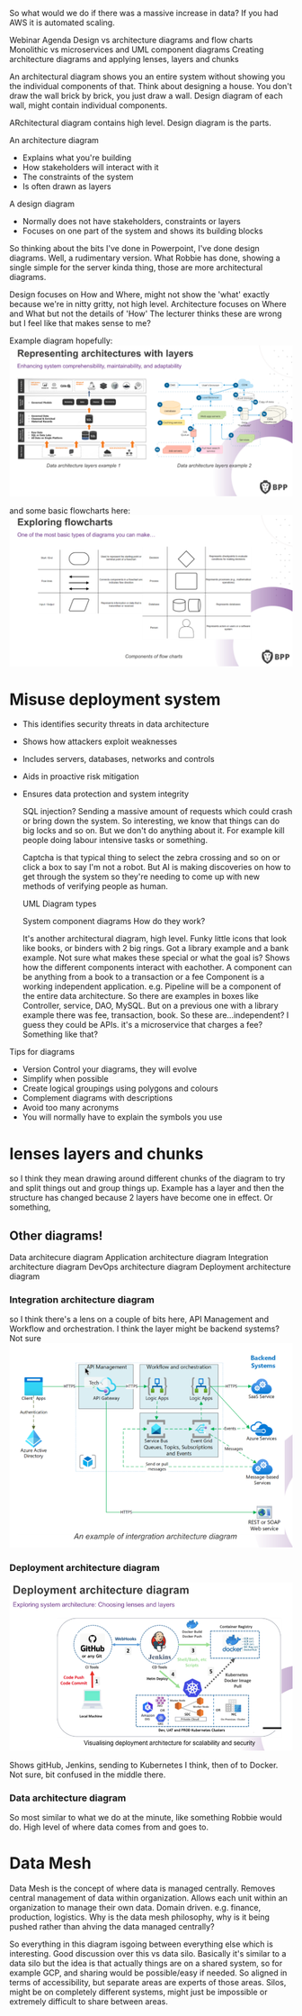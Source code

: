 
So what would we do if there was a massive increase in data?
If you had AWS it is automated scaling.

Webinar Agenda
Design vs architecture diagrams and flow charts
Monolithic vs microservices and UML component diagrams
Creating architecture diagrams and applying lenses, layers and chunks

An architectural diagram shows you an entire system without showing you the individual components of that.
Think about designing a house. You don't draw the wall brick by brick, you just draw a wall.
Design diagram of each wall, might contain individual components.

ARchitectural diagram contains high level. Design diagram is the parts.

An architecture diagram
- Explains what you're building
- How stakeholders will interact with it
- The constraints of the system
- Is often drawn as layers

A design diagram
- Normally does not have stakeholders, constraints or layers
- Focuses on one part of the system and shows its building blocks

So thinking about the bits I've done in Powerpoint, I've done design diagrams. Well, a rudimentary version.
What Robbie has done, showing a single simple for the server kinda thing, those are more architectural diagrams.

Design focuses on How and Where, might not show the 'what' exactly because we're in nitty gritty, not high level.
Architecture focuses on Where and What but not the details of 'How'
The lecturer thinks these are wrong but I feel like that makes sense to me?

Example diagram hopefully:
![Architecture Diagram](https://raw.githubusercontent.com/Prumita/Learning-Journal/main/1.4.ArchitectureDiagram.png)

and some basic flowcharts here:
![Flowchart icons Diagram](https://github.com/Prumita/Learning-Journal/blob/main/Screenshots/1.4.Flowchart_Symbols.png)


# Misuse deployment system
- This identifies security threats in data architecture
- Shows how attackers exploit weaknesses
- Includes servers, databases, networks and controls
- Aids in proactive risk mitigation
- Ensures data protection and system integrity

  SQL injection? Sending a massive amount of requests which could crash or bring down the system. So interesting, we know that things can do big locks and so on. But we don't do anything about it. For example kill people doing labour intensive tasks or something.

  Captcha is that typical thing to select the zebra crossing and so on or click a box to say I'm not a robot. But AI is making discoveries on how to get through the system so they're needing to come up with new methods of verifying people as human.


  UML Diagram types

  System component diagrams
  How do they work?

  It's another architectural diagram, high level.
  Funky little icons that look like books, or binders with 2 big rings.
  Got a library example and a bank example.
  Not sure what makes these special or what the goal is?
  Shows how the different components interact with eachother. A component can be anything from a book to a transaction or a fee
Component is a working independent application.
e.g. Pipeline will be a component of the entire data architecture.
So there are examples in boxes like Controller, service, DAO, MySQL. But on a previous one with a library example there was fee, transaction, book. So these are...independent? I guess they could be APIs. it's a microservice that charges a fee? Something like that?

Tips for diagrams
- Version Control your diagrams, they will evolve
- Simplify when possible
- Create logical groupings using polygons and colours
- Complement diagrams with descriptions
- Avoid too many acronyms
- You will normally have to explain the symbols you use

# lenses layers and chunks
so I think they mean drawing around different chunks of the diagram to try and split things out and group things up.
Example has a layer and then the structure has changed because 2 layers have become one in effect. Or something,

## Other diagrams!
Data architecure diagram
Application architecture diagram
Integration architecture diagram
DevOps architecture diagram
Deployment architecture diagram

### Integration architecture diagram
so I think there's a lens on a couple of bits here, API Management and Workflow and orchestration.
I think the layer might be backend systems? Not sure
![Integration Diagram](https://github.com/Prumita/Learning-Journal/blob/main/Screenshots/1.4.Integration_architecture_diagram.png)


### Deployment architecture diagram
![Deployment Diagram](https://github.com/Prumita/Learning-Journal/blob/main/Screenshots/1.4.Deployment_architecture_diagram.png)

Shows gitHub, Jenkins, sending to Kubernetes I think, then of to Docker.
Not sure, bit confused in the middle there.


### Data architecture diagram
So most similar to what we do at the minute, like something Robbie would do. High level of where data comes from and goes to.

# Data Mesh
Data Mesh is the concept of where data is managed centrally. Removes central management of data within organization. Allows each unit within an organization to manage their own data. Domain driven. e.g. finance, production, logistics. 
Why is the data mesh philosophy, why is it being pushed rather than ahving the data managed centrally? 

So everything in this diagram isgoing between everything else which is interesting.
Good discussion over this vs data silo. Basically it's similar to a data silo but the idea is that actually things are on a shared system, so for example GCP, and sharing would be possible/easy if needed. So aligned in terms of accessibility, but separate areas are experts of those areas.
Silos, might be on completely different systems, might just be impossible or extremely difficult to share between areas.



